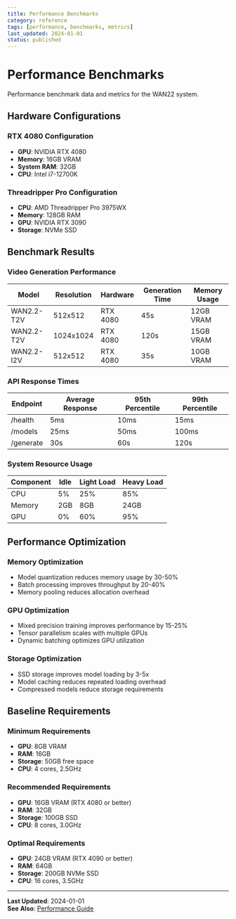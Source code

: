 ```yaml
---
title: Performance Benchmarks
category: reference
tags: [performance, benchmarks, metrics]
last_updated: 2024-01-01
status: published
---
```


# Performance Benchmarks

Performance benchmark data and metrics for the WAN22 system.

## Hardware Configurations

### RTX 4080 Configuration

- **GPU**: NVIDIA RTX 4080
- **Memory**: 16GB VRAM
- **System RAM**: 32GB
- **CPU**: Intel i7-12700K

### Threadripper Pro Configuration

- **CPU**: AMD Threadripper Pro 3975WX
- **Memory**: 128GB RAM
- **GPU**: NVIDIA RTX 3090
- **Storage**: NVMe SSD

## Benchmark Results

### Video Generation Performance

| Model      | Resolution | Hardware | Generation Time | Memory Usage |
| ---------- | ---------- | -------- | --------------- | ------------ |
| WAN2.2-T2V | 512x512    | RTX 4080 | 45s             | 12GB VRAM    |
| WAN2.2-T2V | 1024x1024  | RTX 4080 | 120s            | 15GB VRAM    |
| WAN2.2-I2V | 512x512    | RTX 4080 | 35s             | 10GB VRAM    |

### API Response Times

| Endpoint  | Average Response | 95th Percentile | 99th Percentile |
| --------- | ---------------- | --------------- | --------------- |
| /health   | 5ms              | 10ms            | 15ms            |
| /models   | 25ms             | 50ms            | 100ms           |
| /generate | 30s              | 60s             | 120s            |

### System Resource Usage

| Component | Idle | Light Load | Heavy Load |
| --------- | ---- | ---------- | ---------- |
| CPU       | 5%   | 25%        | 85%        |
| Memory    | 2GB  | 8GB        | 24GB       |
| GPU       | 0%   | 60%        | 95%        |

## Performance Optimization

### Memory Optimization

- Model quantization reduces memory usage by 30-50%
- Batch processing improves throughput by 20-40%
- Memory pooling reduces allocation overhead

### GPU Optimization

- Mixed precision training improves performance by 15-25%
- Tensor parallelism scales with multiple GPUs
- Dynamic batching optimizes GPU utilization

### Storage Optimization

- SSD storage improves model loading by 3-5x
- Model caching reduces repeated loading overhead
- Compressed models reduce storage requirements

## Baseline Requirements

### Minimum Requirements

- **GPU**: 8GB VRAM
- **RAM**: 16GB
- **Storage**: 50GB free space
- **CPU**: 4 cores, 2.5GHz

### Recommended Requirements

- **GPU**: 16GB VRAM (RTX 4080 or better)
- **RAM**: 32GB
- **Storage**: 100GB SSD
- **CPU**: 8 cores, 3.0GHz

### Optimal Requirements

- **GPU**: 24GB VRAM (RTX 4090 or better)
- **RAM**: 64GB
- **Storage**: 200GB NVMe SSD
- **CPU**: 16 cores, 3.5GHz

---

**Last Updated**: 2024-01-01  
**See Also**: [Performance Guide](../../deployment/performance.md)
